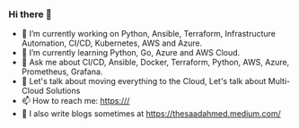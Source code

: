 ### Hi there 👋

- 🔭  I’m currently working on Python, Ansible, Terraform, Infrastructure Automation, CI/CD, Kubernetes, AWS and Azure.
- 🌱  I’m currently learning Python, Go, Azure and AWS Cloud.
- 💬  Ask me about CI/CD, Ansible, Docker, Terraform, Python, AWS, Azure, Prometheus, Grafana.
- 💬  Let's talk about moving everything to the Cloud, Let's talk about Multi-Cloud Solutions
- 📫  How to reach me: [https:///](https://thesaadahmed.com/)
- 🌱  I also write blogs sometimes at https://thesaadahmed.medium.com/
